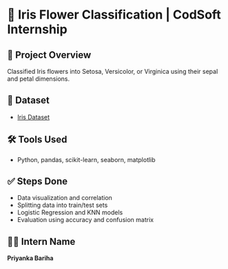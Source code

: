 # 🌸 Iris Flower Classification | CodSoft Internship

## 📌 Project Overview
Classified Iris flowers into Setosa, Versicolor, or Virginica using their sepal and petal dimensions.

## 📂 Dataset
- [Iris Dataset](https://www.kaggle.com/datasets/arshid/iris-flower-dataset)

## 🛠️ Tools Used
- Python, pandas, scikit-learn, seaborn, matplotlib

## ✅ Steps Done
- Data visualization and correlation  
- Splitting data into train/test sets  
- Logistic Regression and KNN models  
- Evaluation using accuracy and confusion matrix

## 🙋‍♀️ Intern Name
**Priyanka Bariha**
